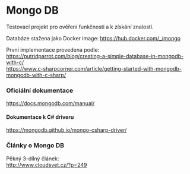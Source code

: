 ﻿# Mongo DB
Testovací projekt pro ověření funkčnosti a k získání znalostí.

Databáze stažena jako Docker image: https://hub.docker.com/_/mongo

První implementace provedena podle:  
https://putridparrot.com/blog/creating-a-simple-database-in-mongodb-with-c/  
https://www.c-sharpcorner.com/article/getting-started-with-mongodb-mongodb-with-c-sharp/

### Oficiální dokumentace
https://docs.mongodb.com/manual/

#### Dokumentace k C# driveru
https://mongodb.github.io/mongo-csharp-driver/

### Články o Mongo DB
Pěkný 3-dílný článek:  
http://www.cloudsvet.cz/?p=249